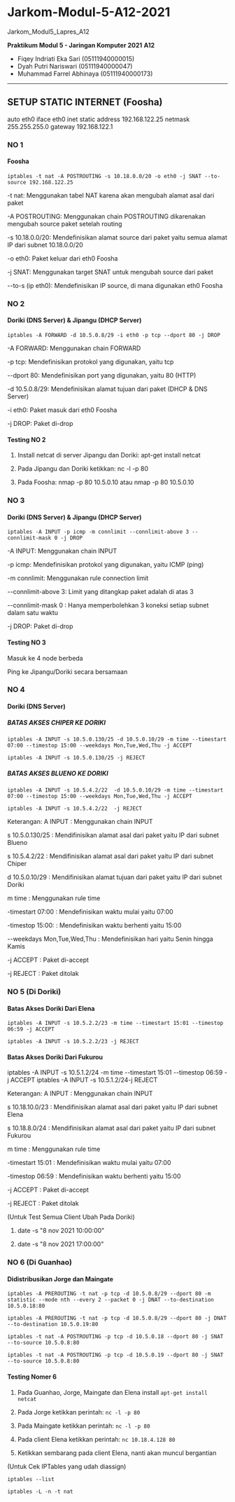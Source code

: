 # Jarkom-Modul-5-A12-2021
Jarkom_Modul5_Lapres_A12

**Praktikum Modul 5 - Jaringan Komputer 2021**
**A12**
-   Fiqey Indriati Eka Sari (05111940000015)
-   Dyah Putri Nariswari (05111940000047)
-   Muhammad Farrel Abhinaya (05111940000173)
---
## SETUP STATIC INTERNET (Foosha)
auto eth0
iface eth0 inet static
    address 192.168.122.25
    netmask 255.255.255.0
    gateway 192.168.122.1

### NO 1 
#### Foosha
```
iptables -t nat -A POSTROUTING -s 10.18.0.0/20 -o eth0 -j SNAT --to-source 192.168.122.25
```
-t nat: Menggunakan tabel NAT karena akan mengubah alamat asal dari paket

-A POSTROUTING: Menggunakan chain POSTROUTING dikarenakan mengubah source paket setelah routing

-s 10.18.0.0/20: Mendefinisikan alamat source dari paket yaitu semua alamat IP dari subnet 10.18.0.0/20

-o eth0: Paket keluar dari eth0 Foosha

-j SNAT: Menggunakan target SNAT untuk mengubah source dari paket

--to-s (ip eth0): Mendefinisikan IP source, di mana digunakan eth0 Foosha

### NO 2 
#### Doriki (DNS Server) & Jipangu (DHCP Server)
```
iptables -A FORWARD -d 10.5.0.8/29 -i eth0 -p tcp --dport 80 -j DROP
```

-A FORWARD: Menggunakan chain FORWARD

-p tcp: Mendefinisikan protokol yang digunakan, yaitu tcp

--dport 80: Mendefinisikan port yang digunakan, yaitu 80 (HTTP)

-d 10.5.0.8/29: Mendefinisikan alamat tujuan dari paket (DHCP & DNS Server) 

-i eth0: Paket masuk dari eth0 Foosha

-j DROP: Paket di-drop

#### Testing NO 2
1. Install netcat di server Jipangu dan Doriki: apt-get install netcat

2. Pada Jipangu dan Doriki ketikkan: nc -l -p 80

3. Pada Foosha: nmap -p 80 10.5.0.10 atau nmap -p 80 10.5.0.10

### NO 3
#### Doriki (DNS Server) & Jipangu (DHCP Server)
```
iptables -A INPUT -p icmp -m connlimit --connlimit-above 3 --connlimit-mask 0 -j DROP
```

-A INPUT: Menggunakan chain INPUT

-p icmp: Mendefinisikan protokol yang digunakan, yaitu ICMP (ping)

-m connlimit: Menggunakan rule connection limit

--connlimit-above 3: Limit yang ditangkap paket adalah di atas 3

--connlimit-mask 0 : Hanya memperbolehkan 3 koneksi setiap subnet dalam satu waktu

-j DROP: Paket di-drop

#### Testing NO 3
Masuk ke 4 node berbeda

Ping ke Jipangu/Doriki secara bersamaan

### NO 4
#### Doriki (DNS Server) 

##### BATAS AKSES CHIPER KE DORIKI
```
iptables -A INPUT -s 10.5.0.130/25 -d 10.5.0.10/29 -m time --timestart 07:00 --timestop 15:00 --weekdays Mon,Tue,Wed,Thu -j ACCEPT
```
```
iptables -A INPUT -s 10.5.0.130/25 -j REJECT
```
#####  BATAS AKSES BLUENO KE DORIKI
```
iptables -A INPUT -s 10.5.4.2/22  -d 10.5.0.10/29 -m time --timestart 07:00 --timestop 15:00 --weekdays Mon,Tue,Wed,Thu -j ACCEPT
```
```
iptables -A INPUT -s 10.5.4.2/22  -j REJECT
```

Keterangan:
A INPUT : Menggunakan chain INPUT

s 10.5.0.130/25 : Mendifinisikan alamat asal dari paket yaitu IP dari subnet Blueno

s 10.5.4.2/22 : Mendifinisikan alamat asal dari paket yaitu IP dari subnet Chiper

d 10.5.0.10/29 : Mendifinisikan alamat tujuan dari paket yaitu IP dari subnet Doriki

m time : Menggunakan rule time

-timestart 07:00 : Mendefinisikan waktu mulai yaitu 07:00

-timestop 15:00: : Mendefinisikan waktu berhenti yaitu 15:00

--weekdays Mon,Tue,Wed,Thu : Mendefinisikan hari yaitu Senin hingga Kamis

-j ACCEPT : Paket di-accept

-j REJECT : Paket ditolak

### NO 5 (Di Doriki)
#### Batas Akses Doriki Dari Elena
```
iptables -A INPUT -s 10.5.2.2/23 -m time --timestart 15:01 --timestop 06:59 -j ACCEPT
```
```
iptables -A INPUT -s 10.5.2.2/23 -j REJECT
```

#### Batas Akses Doriki Dari Fukurou
iptables -A INPUT -s 10.5.1.2/24 -m time --timestart 15:01 --timestop 06:59 -j ACCEPT
iptables -A INPUT -s 10.5.1.2/24-j REJECT

Keterangan:
A INPUT : Menggunakan chain INPUT

s 10.18.10.0/23 : Mendifinisikan alamat asal dari paket yaitu IP dari subnet Elena

s 10.18.8.0/24 : Mendifinisikan alamat asal dari paket yaitu IP dari subnet Fukurou

m time : Menggunakan rule time

-timestart 15:01 : Mendefinisikan waktu mulai yaitu 07:00

-timestop 06:59 : Mendefinisikan waktu berhenti yaitu 15:00

-j ACCEPT : Paket di-accept

-j REJECT : Paket ditolak

(Untuk Test Semua Client Ubah Pada Doriki)
1. date -s "8 nov 2021 10:00:00"

2. date -s "8 nov 2021 17:00:00"

### NO 6 (Di Guanhao)
#### Didistribusikan Jorge dan Maingate
```
iptables -A PREROUTING -t nat -p tcp -d 10.5.0.8/29 --dport 80 -m statistic --mode nth --every 2 --packet 0 -j DNAT --to-destination  10.5.0.18:80
```
```
iptables -A PREROUTING -t nat -p tcp -d 10.5.0.8/29 --dport 80 -j DNAT --to-destination 10.5.0.19:80
```
```
iptables -t nat -A POSTROUTING -p tcp -d 10.5.0.18 --dport 80 -j SNAT --to-source 10.5.0.8:80
```
```
iptables -t nat -A POSTROUTING -p tcp -d 10.5.0.19 --dport 80 -j SNAT --to-source 10.5.0.8:80
```

#### Testing Nomer 6
1. Pada Guanhao, Jorge, Maingate dan Elena install ```apt-get install netcat```

2. Pada Jorge ketikkan perintah: ```nc -l -p 80```

3. Pada Maingate ketikkan perintah: ```nc -l -p 80```

4. Pada client Elena ketikkan perintah: ```nc 10.18.4.128 80```

5. Ketikkan sembarang pada client Elena, nanti akan muncul bergantian

(Untuk Cek IPTables yang udah diassign)
```
iptables --list 
```
```
iptables -L -n -t nat
```
